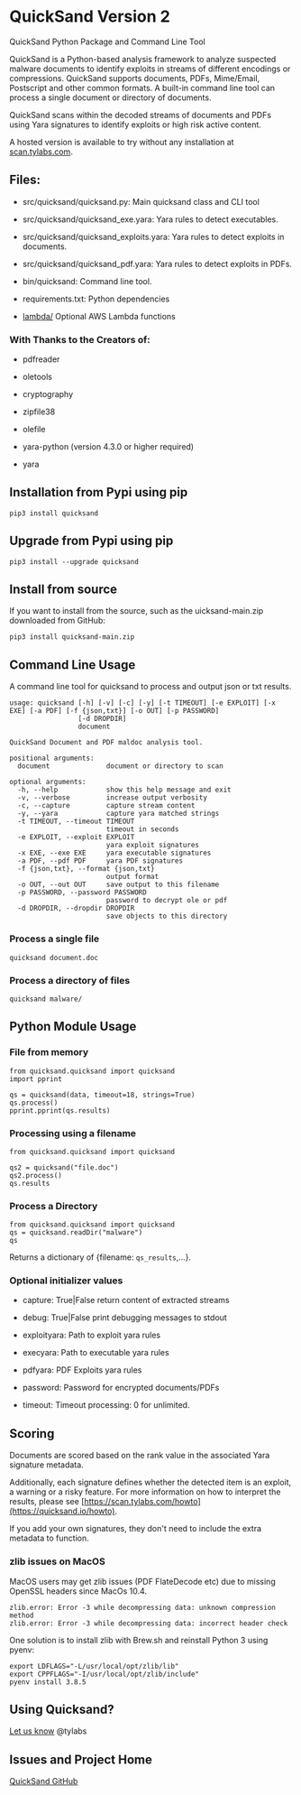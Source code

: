 # QuickSand Version 2

QuickSand Python Package and Command Line Tool

QuickSand is a Python-based analysis framework to analyze suspected malware documents to identify exploits in streams of different encodings or compressions. QuickSand supports documents, PDFs, Mime/Email, Postscript and other common formats. A built-in command line tool can process a single document or directory of documents.

QuickSand scans within the decoded streams of documents and PDFs using Yara signatures to identify exploits or high risk active content.

A hosted version is available to try without any installation at [scan.tylabs.com](https://scan.tylabs.com/).


## Files:

- src/quicksand/quicksand.py: Main quicksand class and CLI tool

- src/quicksand/quicksand_exe.yara: Yara rules to detect executables.

- src/quicksand/quicksand_exploits.yara: Yara rules to detect exploits in documents.

- src/quicksand/quicksand_pdf.yara: Yara rules to detect exploits in PDFs.

- bin/quicksand: Command line tool.

- requirements.txt: Python dependencies 

- [lambda/](lambda/README.md) Optional AWS Lambda functions


### With Thanks to the Creators of:

- pdfreader

- oletools

- cryptography

- zipfile38

- olefile

- yara-python (version 4.3.0 or higher required)

- yara


## Installation from Pypi using pip

```
pip3 install quicksand
```


## Upgrade from Pypi using pip

```
pip3 install --upgrade quicksand
```

## Install from source

If you want to install from the source, such as the uicksand-main.zip downloaded from GitHub:

```
pip3 install quicksand-main.zip
```


## Command Line Usage

A command line tool for quicksand to process and output json or txt results.

```
usage: quicksand [-h] [-v] [-c] [-y] [-t TIMEOUT] [-e EXPLOIT] [-x EXE] [-a PDF] [-f {json,txt}] [-o OUT] [-p PASSWORD]
                 [-d DROPDIR]
                 document

QuickSand Document and PDF maldoc analysis tool.

positional arguments:
  document              document or directory to scan

optional arguments:
  -h, --help            show this help message and exit
  -v, --verbose         increase output verbosity
  -c, --capture         capture stream content
  -y, --yara            capture yara matched strings
  -t TIMEOUT, --timeout TIMEOUT
                        timeout in seconds
  -e EXPLOIT, --exploit EXPLOIT
                        yara exploit signatures
  -x EXE, --exe EXE     yara executable signatures
  -a PDF, --pdf PDF     yara PDF signatures
  -f {json,txt}, --format {json,txt}
                        output format
  -o OUT, --out OUT     save output to this filename
  -p PASSWORD, --password PASSWORD
                        password to decrypt ole or pdf
  -d DROPDIR, --dropdir DROPDIR
                        save objects to this directory

```

### Process a single file

```
quicksand document.doc
```

### Process a directory of files

```
quicksand malware/
```

## Python Module Usage


### File from memory

```
from quicksand.quicksand import quicksand
import pprint

qs = quicksand(data, timeout=18, strings=True)
qs.process()
pprint.pprint(qs.results)
```

### Processing using a filename

```
from quicksand.quicksand import quicksand

qs2 = quicksand("file.doc")
qs2.process()
qs.results
```

### Process a Directory

```
from quicksand.quicksand import quicksand
qs = quicksand.readDir("malware")
qs
```

Returns a dictionary of {filename: `qs_results`,...}.


### Optional initializer values

- capture: True|False return content of extracted streams

- debug: True|False print debugging messages to stdout

- exploityara: Path to exploit yara rules

- execyara: Path to executable yara rules

- pdfyara: PDF Exploits yara rules

- password: Password for encrypted documents/PDFs

- timeout: Timeout processing: 0 for unlimited.


## Scoring

Documents are scored based on the rank value in the associated Yara signature metadata. 

Additionally, each signature defines whether the detected item is an exploit, a warning or a risky feature. For more information on how to interpret the results, please see [https://scan.tylabs.com/howto](https://quicksand.io/howto).

If you add your own signatures, they don't need to include the extra metadata to function.

### zlib issues on MacOS

MacOS users may get zlib issues (PDF FlateDecode etc) due to missing OpenSSL headers since MacOs 10.4.

```
zlib.error: Error -3 while decompressing data: unknown compression method
zlib.error: Error -3 while decompressing data: incorrect header check
```

One solution is to install zlib with Brew.sh and reinstall Python 3 using pyenv:

```
export LDFLAGS="-L/usr/local/opt/zlib/lib"
export CPPFLAGS="-I/usr/local/opt/zlib/include"
pyenv install 3.8.5
```

## Using Quicksand?

[Let us know](https://tylabs.com) @tylabs


## Issues and Project Home

[QuickSand GitHub](https://github.com/tylabs/quicksand/)
